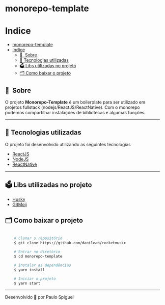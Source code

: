 <!--- 
<h1 align="center">
    <img src="https://ik.imagekit.io/kudysak8uv/logo2_wkzFleEF6.png">
</h1>


<h1>
    <img src="public/apresentacao.gif">
</h1>
-->

<!--
<h3 align="center">
    <a href="https://rocketmusics.herokuapp.com/">Acessar a demonstração</a>
<h3 >
-->
# monorepo-template

# Indice

- [monorepo-template](#monorepo-template)
- [Indice](#indice)
  - [🔖&nbsp; Sobre](#-sobre)
  - [🚀 Tecnologias utilizadas](#-tecnologias-utilizadas)
  - [🗳 Libs utilizadas no projeto](#-libs-utilizadas-no-projeto)
  - [🗂 Como baixar o projeto](#-como-baixar-o-projeto)

## 🔖&nbsp; Sobre

O projeto **Monorepo-Template** é um boilerplate para ser utilizado em projetos fullstack (nodejs/ReactJS/ReactNative). Com o monorepo podemos compartilhar instalações de bibliotecas e algumas funções.

---

## 🚀 Tecnologias utilizadas

O projeto foi desenvolvido utilizando as seguintes tecnologias

- [ReactJS](https://reactjs.org)
- [NodeJS](https://redux.org)
- [ReactNative](https://github.com/axios/axios)

---

## 🗳 Libs utilizadas no projeto

- [Husky](https://github.com/typicode/husky)
- [GitMoji](https://github.com/carloscuesta/gitmoji)

## 🗂 Como baixar o projeto

```bash

    # Clonar o repositório
    $ git clone https://github.com/danileao/rocketmusic

    # Entrar no diretório
    $ cd monorepo-template

    # Instalar as dependências
    $ yarn install

    # Iniciar o projeto
    $ yarn start
```

---

Desenvolvido 💜 por Paulo Spiguel

